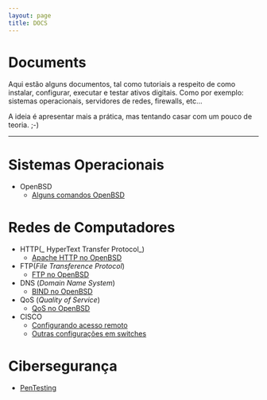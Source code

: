 ```yaml
---
layout: page
title: DOCS
---
```


Documents
========================

Aqui estão alguns documentos, tal como tutoriais a respeito de como instalar, configurar, executar e testar ativos digitais. Como por exemplo: sistemas operacionais, servidores de redes, firewalls, etc...

A ideia é apresentar mais a prática, mas tentando casar com um pouco de teoria. ;-)

-----------------------


# Sistemas Operacionais
* OpenBSD
	* [Alguns comandos OpenBSD](OpenBSDServers/OpenBSD_comandos.md)

# Redes de Computadores
* HTTP(_ HyperText Transfer Protocol_)
	* [Apache HTTP no OpenBSD](OpenBSDServers/HTTP.md)
* FTP(_File Transference Protocol_)
	* [FTP no OpenBSD](OpenBSDServers/FTP.md)
* DNS (_Domain Name System_)
	* [BIND no OpenBSD](DNS/DNS.md)
* QoS (_Quality of Service_)
	* [QoS no OpenBSD](QoS/QoS.md)
* CISCO
	* [Configurando acesso remoto](cisco/ativarSSH.md)
	* [Outras configurações em switches](cisco/algumasConfSws.md)
		
# Cibersegurança
* [PenTesting](penTest/pentest.md)

